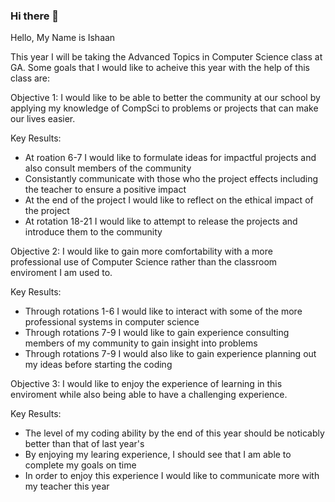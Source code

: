 ### Hi there 👋

<!--
**IshMan25/IshMan25** is a ✨ _special_ ✨ repository because its `README.md` (this file) appears on your GitHub profile.
-->
Hello, My Name is Ishaan

This year I will be taking the Advanced Topics in Computer Science class at GA. Some goals that I would like to acheive this year with the help of this class are:

Objective 1: I would like to be able to better the community at our school by applying my knowledge of CompSci to problems or projects that can make our lives easier.

Key Results:
- At roation 6-7 I would like to formulate ideas for impactful projects and also consult members of the community
- Consistantly communicate with those who the project effects including the teacher to ensure a positive impact
- At the end of the project I would like to reflect on the ethical impact of the project
- At rotation 18-21 I would like to attempt to release the projects and introduce them to the community

Objective 2: I would like to gain more comfortability with a more professional use of Computer Science rather than the classroom enviroment I am used to.

Key Results:
- Through rotations 1-6 I would like to interact with some of the more professional systems in computer science
- Through rotations 7-9 I would like to gain experience consulting members of my community to gain insight into problems
- Through rotations 7-9 I would also like to gain experience planning out my ideas before starting the coding

Objective 3: I would like to enjoy the experience of learning in this enviroment while also being able to have a challenging experience.

Key Results:
- The level of my coding ability by the end of this year should be noticably better than that of last year's
- By enjoying my learing experience, I should see that I am able to complete my goals on time
- In order to enjoy this experience I would like to communicate more with my teacher this year


